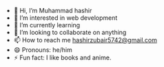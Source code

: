 - 👋 Hi, I’m Muhammad hashir
- 👀 I’m interested in web development
- 🌱 I’m currently learning 
- 💞️ I’m looking to collaborate on anything
- 📫 How to reach me hashirzubair5742@gmail.com
- 😄 Pronouns: he/him
- ⚡ Fun fact: I like books and anime.

<!---
Brook-dark/Brook-dark is a ✨ special ✨ repository because its `README.md` (this file) appears on your GitHub profile.
You can click the Preview link to take a look at your changes.
--->
